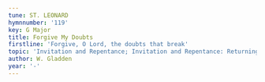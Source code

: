 ```yaml
---
tune: ST. LEONARD
hymnnumber: '119'
key: G Major
title: Forgive My Doubts
firstline: 'Forgive, O Lord, the doubts that break'
topic: 'Invitation and Repentance; Invitation and Repentance: Returning to God'
author: W. Gladden
year: '-'
---
```

